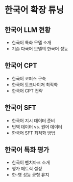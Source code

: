 # 한국어 확장 튜닝

## 한국어 LLM 현황
- 한국어 특화 모델 소개
- 기존 다국어 모델의 한국어 성능

## 한국어 CPT
- 한국어 코퍼스 구축
- 한국어 토크나이저 최적화
- 한국어 CPT 전략

## 한국어 SFT
- 한국어 지시 데이터 준비
- 번역 데이터 vs. 원어 데이터
- 한국어 SFT 최적화 방법

## 한국어 특화 평가
- 한국어 벤치마크 소개
- 평가 메트릭 설정
- 한-영 성능 균형 유지 